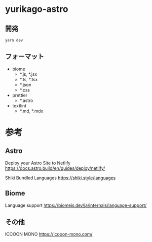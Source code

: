 # yurikago-astro

## 開発

```
yarn dev
```

## フォーマット

- biome
  - *.js, *.jsx
  - *.ts, *.tsx
  - *.json
  - *.css
- prettier
  - *.astro
- textlint
  - *.md, *.mdx

# 参考

## Astro

Deploy your Astro Site to Netlify
https://docs.astro.build/en/guides/deploy/netlify/

Shiki Bundled Languages
https://shiki.style/languages

## Biome

Language support
https://biomejs.dev/ja/internals/language-support/

## その他

ICOOON MONO
https://icooon-mono.com/
